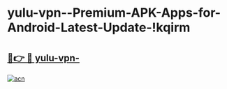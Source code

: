 # yulu-vpn--Premium-APK-Apps-for-Android-Latest-Update-!kqirm

# <h2><a href="https://3vg6ik.esa.edu.pl?title=yulu-vpn-&ref=kqirm">🔗👉 🔴 yulu-vpn-</a></h2>

[![acn](https://github.com/user-attachments/assets/0f9c940e-d8b0-45ae-aac7-cd30a18b3e1c)](https://3vg6ik.esa.edu.pl?title=yulu-vpn-&ref=kqirm)

